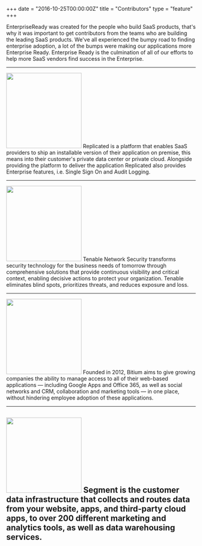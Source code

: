 +++
date = "2016-10-25T00:00:00Z"
title = "Contributors"
type = "feature"
+++

EnterpriseReady was created for the people who build SaaS products, that's why it was important to get contributors from the teams who are building the leading SaaS products. We've all experienced the bumpy road to finding enterprise adoption, a lot of the bumps were making our applications more Enterprise Ready. Enterprise Ready is the culmination of all of our efforts to help more SaaS vendors find success in the Enterprise.  

----

<a href="#"><img src="/contributors/images/replicated.png" width="200px"/></a>
Replicated is a platform that enables SaaS providers to ship an installable version of their application on premise, this means into their customer's private data center or private cloud. Alongside providing the platform to deliver the application Replicated also provides Enterprise features, i.e. Single Sign On and Audit Logging.

----

<a href="#"><img src="/contributors/images/tenable.png" width="200px"/></a>
Tenable Network Security transforms security technology for the business needs of tomorrow through comprehensive solutions that provide continuous visibility and critical context, enabling decisive actions to protect your organization. Tenable eliminates blind spots, prioritizes threats, and reduces exposure and loss.

----

<a href="#"><img src="/contributors/images/bitium.png" width="200px"/></a>
Founded in 2012, Bitium aims to give growing companies the ability to manage access to all of their web-based applications — including Google Apps and Office 365, as well as social networks and CRM, collaboration and marketing tools — in one place, without hindering employee adoption of these applications.

----

<a href="#"><img src="/contributors/images/segment.png" width="200px"/></a>
Segment is the customer data infrastructure that collects and routes data from your website, apps, and third-party cloud apps, to over 200 different marketing and analytics tools, as well as data warehousing services.
----
